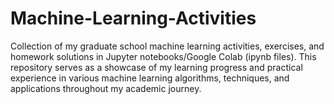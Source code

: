 # Machine-Learning-Activities
Collection of my graduate school machine learning activities, exercises, and homework solutions in Jupyter notebooks/Google Colab (ipynb files). This repository serves as a showcase of my learning progress and practical experience in various machine learning algorithms, techniques, and applications throughout my academic journey.
